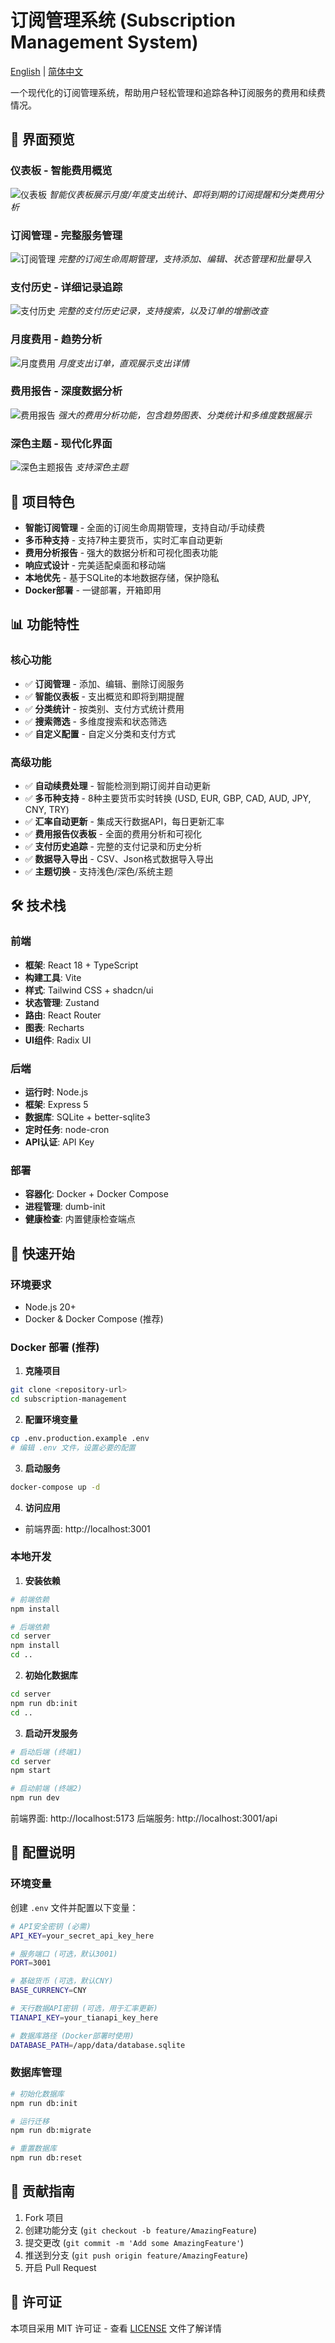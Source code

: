 # 订阅管理系统 (Subscription Management System)

[English](README.md) | [简体中文](README.zh-CN.md)

一个现代化的订阅管理系统，帮助用户轻松管理和追踪各种订阅服务的费用和续费情况。

## 📸 界面预览

### 仪表板 - 智能费用概览
![仪表板](docs/images/dashboard.png)
*智能仪表板展示月度/年度支出统计、即将到期的订阅提醒和分类费用分析*

### 订阅管理 - 完整服务管理
![订阅管理](docs/images/subscriptions.png)
*完整的订阅生命周期管理，支持添加、编辑、状态管理和批量导入*

### 支付历史 - 详细记录追踪
![支付历史](docs/images/subscriptions-payments.png)
*完整的支付历史记录，支持搜索，以及订单的增删改查*

### 月度费用 - 趋势分析
![月度费用](docs/images/monthly-expense.png)
*月度支出订单，直观展示支出详情*

### 费用报告 - 深度数据分析
![费用报告](docs/images/reports.png)
*强大的费用分析功能，包含趋势图表、分类统计和多维度数据展示*

### 深色主题 - 现代化界面
![深色主题报告](docs/images/reports-dark.png)
*支持深色主题*

## 🌟 项目特色

- **智能订阅管理** - 全面的订阅生命周期管理，支持自动/手动续费
- **多币种支持** - 支持7种主要货币，实时汇率自动更新
- **费用分析报告** - 强大的数据分析和可视化图表功能
- **响应式设计** - 完美适配桌面和移动端
- **本地优先** - 基于SQLite的本地数据存储，保护隐私
- **Docker部署** - 一键部署，开箱即用

## 📊 功能特性

### 核心功能
- ✅ **订阅管理** - 添加、编辑、删除订阅服务
- ✅ **智能仪表板** - 支出概览和即将到期提醒
- ✅ **分类统计** - 按类别、支付方式统计费用
- ✅ **搜索筛选** - 多维度搜索和状态筛选
- ✅ **自定义配置** - 自定义分类和支付方式

### 高级功能
- ✅ **自动续费处理** - 智能检测到期订阅并自动更新
- ✅ **多币种支持** - 8种主要货币实时转换 (USD, EUR, GBP, CAD, AUD, JPY, CNY, TRY)
- ✅ **汇率自动更新** - 集成天行数据API，每日更新汇率
- ✅ **费用报告仪表板** - 全面的费用分析和可视化
- ✅ **支付历史追踪** - 完整的支付记录和历史分析
- ✅ **数据导入导出** - CSV、Json格式数据导入导出
- ✅ **主题切换** - 支持浅色/深色/系统主题

## 🛠 技术栈

### 前端
- **框架**: React 18 + TypeScript
- **构建工具**: Vite
- **样式**: Tailwind CSS + shadcn/ui
- **状态管理**: Zustand
- **路由**: React Router
- **图表**: Recharts
- **UI组件**: Radix UI

### 后端
- **运行时**: Node.js
- **框架**: Express 5
- **数据库**: SQLite + better-sqlite3
- **定时任务**: node-cron
- **API认证**: API Key

### 部署
- **容器化**: Docker + Docker Compose
- **进程管理**: dumb-init
- **健康检查**: 内置健康检查端点

## 🚀 快速开始

### 环境要求
- Node.js 20+
- Docker & Docker Compose (推荐)

### Docker 部署 (推荐)

1. **克隆项目**
```bash
git clone <repository-url>
cd subscription-management
```

2. **配置环境变量**
```bash
cp .env.production.example .env
# 编辑 .env 文件，设置必要的配置
```

3. **启动服务**
```bash
docker-compose up -d
```

4. **访问应用**
- 前端界面: http://localhost:3001

### 本地开发

1. **安装依赖**
```bash
# 前端依赖
npm install

# 后端依赖
cd server
npm install
cd ..
```

2. **初始化数据库**
```bash
cd server
npm run db:init
cd ..
```

3. **启动开发服务**
```bash
# 启动后端 (终端1)
cd server
npm start

# 启动前端 (终端2)
npm run dev
```
前端界面: http://localhost:5173
后端服务: http://localhost:3001/api

## 🔧 配置说明

### 环境变量

创建 `.env` 文件并配置以下变量：

```bash
# API安全密钥 (必需)
API_KEY=your_secret_api_key_here

# 服务端口 (可选，默认3001)
PORT=3001

# 基础货币 (可选，默认CNY)
BASE_CURRENCY=CNY

# 天行数据API密钥 (可选，用于汇率更新)
TIANAPI_KEY=your_tianapi_key_here

# 数据库路径 (Docker部署时使用)
DATABASE_PATH=/app/data/database.sqlite
```

### 数据库管理

```bash
# 初始化数据库
npm run db:init

# 运行迁移
npm run db:migrate

# 重置数据库
npm run db:reset
```

## 🤝 贡献指南

1. Fork 项目
2. 创建功能分支 (`git checkout -b feature/AmazingFeature`)
3. 提交更改 (`git commit -m 'Add some AmazingFeature'`)
4. 推送到分支 (`git push origin feature/AmazingFeature`)
5. 开启 Pull Request

## 📄 许可证

本项目采用 MIT 许可证 - 查看 [LICENSE](LICENSE) 文件了解详情
